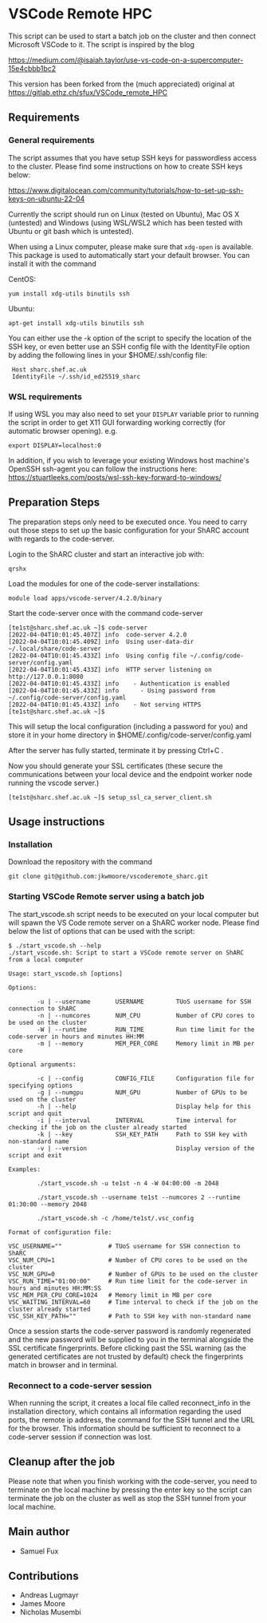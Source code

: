 # VSCode Remote HPC

This script can be used to start a batch job on the cluster and then connect Microsoft VSCode to it. The script is inspired by the blog 

https://medium.com/@isaiah.taylor/use-vs-code-on-a-supercomputer-15e4cbbb1bc2

This version has been forked from the (much appreciated) original at https://gitlab.ethz.ch/sfux/VSCode_remote_HPC

## Requirements

### General requirements

The script assumes that you have setup SSH keys for passwordless access to the cluster. Please find some instructions on how to create SSH keys below:

https://www.digitalocean.com/community/tutorials/how-to-set-up-ssh-keys-on-ubuntu-22-04

Currently the script should run on Linux (tested on Ubuntu), Mac OS X (untested) and Windows (using WSL/WSL2  which has been tested with Ubuntu or git bash which is untested). 

When using a Linux computer, please make sure that ```xdg-open``` is available. This package is used to automatically start your default browser. You can install it with the command

CentOS:

```
yum install xdg-utils binutils ssh
```

Ubuntu:

```
apt-get install xdg-utils binutils ssh
```

You can either use the -k option of the script to specify the location of the SSH key, or even better use an SSH config file with the IdentityFile option by adding the following lines in your $HOME/.ssh/config file: 

```
 Host sharc.shef.ac.uk
 IdentityFile ~/.ssh/id_ed25519_sharc
```

### WSL requirements

If using WSL you may also need to set your ```DISPLAY``` variable prior to running the script in order to get X11 GUI forwarding working correctly (for automatic browser opening). e.g.

```
export DISPLAY=localhost:0
```

In addition, if you wish to leverage your existing Windows host machine's OpenSSH ssh-agent you can follow the instructions here: https://stuartleeks.com/posts/wsl-ssh-key-forward-to-windows/

## Preparation Steps

The preparation steps only need to be executed once. You need to carry out those steps to set up the basic configuration for your ShARC account with regards to the code-server.

Login to the ShARC cluster and start an interactive job with:

```
qrshx
```
Load the modules for one of the code-server installations:

```
module load apps/vscode-server/4.2.0/binary
```

Start the code-server once with the command code-server

```
[te1st@sharc.shef.ac.uk ~]$ code-server
[2022-04-04T10:01:45.407Z] info  code-server 4.2.0
[2022-04-04T10:01:45.409Z] info  Using user-data-dir ~/.local/share/code-server
[2022-04-04T10:01:45.433Z] info  Using config file ~/.config/code-server/config.yaml
[2022-04-04T10:01:45.433Z] info  HTTP server listening on http://127.0.0.1:8080
[2022-04-04T10:01:45.433Z] info    - Authentication is enabled
[2022-04-04T10:01:45.433Z] info      - Using password from ~/.config/code-server/config.yaml
[2022-04-04T10:01:45.433Z] info    - Not serving HTTPS
[te1st@sharc.shef.ac.uk ~]$ 
```

This will setup the local configuration (including a password for you) and store it in your home directory in $HOME/.config/code-server/config.yaml

After the server has fully started, terminate it by pressing Ctrl+C .

Now you should generate your SSL certificates (these secure the communications between your local device and the endpoint worker node running the vscode server.)

```
[te1st@sharc.shef.ac.uk ~]$ setup_ssl_ca_server_client.sh
```



## Usage instructions

### Installation

Download the repository with the command

```
git clone git@github.com:jkwmoore/vscoderemote_sharc.git
```

### Starting VSCode Remote server using a batch job

The start_vscode.sh script needs to be executed on your local computer but will spawn the VS Code remote server on a ShARC worker node. Please find below the list of options that can be used with the script:

```
$ ./start_vscode.sh --help
./start_vscode.sh: Script to start a VSCode remote server on ShARC from a local computer

Usage: start_vscode.sh [options]

Options:

        -u | --username       USERNAME         TUoS username for SSH connection to ShARC
        -n | --numcores       NUM_CPU          Number of CPU cores to be used on the cluster
        -W | --runtime        RUN_TIME         Run time limit for the code-server in hours and minutes HH:MM
        -m | --memory         MEM_PER_CORE     Memory limit in MB per core

Optional arguments:

        -c | --config         CONFIG_FILE      Configuration file for specifying options
        -g | --numgpu         NUM_GPU          Number of GPUs to be used on the cluster
        -h | --help                            Display help for this script and quit
        -i | --interval       INTERVAL         Time interval for checking if the job on the cluster already started
        -k | --key            SSH_KEY_PATH     Path to SSH key with non-standard name
        -v | --version                         Display version of the script and exit

Examples:

        ./start_vscode.sh -u te1st -n 4 -W 04:00:00 -m 2048

        ./start_vscode.sh --username te1st --numcores 2 --runtime 01:30:00 --memory 2048

        ./start_vscode.sh -c /home/te1st/.vsc_config

Format of configuration file:

VSC_USERNAME=""             # TUoS username for SSH connection to ShARC
VSC_NUM_CPU=1               # Number of CPU cores to be used on the cluster
VSC_NUM_GPU=0               # Number of GPUs to be used on the cluster
VSC_RUN_TIME="01:00:00"     # Run time limit for the code-server in hours and minutes HH:MM:SS
VSC_MEM_PER_CPU_CORE=1024   # Memory limit in MB per core
VSC_WAITING_INTERVAL=60     # Time interval to check if the job on the cluster already started
VSC_SSH_KEY_PATH=""         # Path to SSH key with non-standard name
```

Once a session starts the code-server password is randomly regenerated and the new password will be supplied to you in the terminal alongside the SSL certificate fingerprints. Before clicking past the SSL warning (as the generated certificates are not trusted by default) check the fingerprints match in browser and in terminal.

### Reconnect to a code-server session
When running the script, it creates a local file called reconnect_info in the installation directory, which contains all information regarding the used ports, the remote ip address, the command for the SSH tunnel and the URL for the browser. This information should be sufficient to reconnect to a code-server session if connection was lost.

## Cleanup after the job
Please note that when you finish working with the code-server, you need to terminate on the local machine by pressing the enter key so the script can terminate the job on the cluster as well as stop the SSH tunnel from your local machine.


## Main author
* Samuel Fux

## Contributions
* Andreas Lugmayr
* James Moore
* Nicholas Musembi
